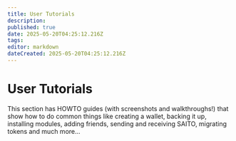 ```yaml
---
title: User Tutorials
description: 
published: true
date: 2025-05-20T04:25:12.216Z
tags: 
editor: markdown
dateCreated: 2025-05-20T04:25:12.216Z
---
```


# User Tutorials

This section has HOWTO guides (with screenshots and walkthroughs!) that show how to do common things like creating a wallet, backing it up, installing modules, adding friends, sending and receiving SAITO, migrating tokens and much more...